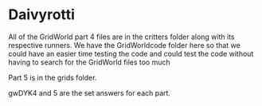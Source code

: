 Daivyrotti
==========

All of the GridWorld part 4 files are in the critters folder along with its respective runners. We have the GridWorldcode folder here so that we could have an easier time testing the code and could test the code without having to search for the GridWorld files too much

Part 5 is in the grids folder.

gwDYK4 and 5 are the set answers for each part.
